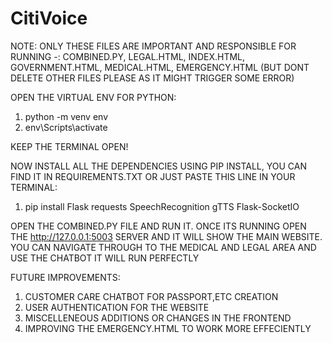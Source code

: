 # CitiVoice
NOTE: ONLY THESE FILES ARE IMPORTANT AND RESPONSIBLE FOR RUNNING -: COMBINED.PY, LEGAL.HTML, INDEX.HTML, GOVERNMENT.HTML, MEDICAL.HTML, EMERGENCY.HTML
(BUT DONT DELETE OTHER FILES PLEASE AS IT MIGHT TRIGGER SOME ERROR)

OPEN THE VIRTUAL ENV FOR PYTHON:
1) python -m venv env
2) env\Scripts\activate

 KEEP THE TERMINAL OPEN!

NOW INSTALL ALL THE DEPENDENCIES USING PIP INSTALL, YOU CAN FIND IT IN REQUIREMENTS.TXT OR JUST PASTE THIS LINE IN YOUR TERMINAL:
1) pip install Flask requests SpeechRecognition gTTS Flask-SocketIO

OPEN THE COMBINED.PY FILE AND RUN IT. ONCE ITS RUNNING OPEN THE  http://127.0.0.1:5003 SERVER AND IT WILL SHOW THE MAIN WEBSITE.
 YOU CAN NAVIGATE THROUGH TO THE MEDICAL AND LEGAL AREA AND USE THE CHATBOT IT WILL RUN PERFECTLY

FUTURE IMPROVEMENTS:
1) CUSTOMER CARE CHATBOT FOR PASSPORT,ETC CREATION
2) USER AUTHENTICATION FOR THE WEBSITE
3) MISCELLENEOUS ADDITIONS OR CHANGES IN THE FRONTEND
4) IMPROVING THE EMERGENCY.HTML TO WORK MORE EFFECIENTLY

